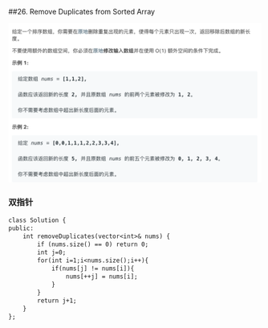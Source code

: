 ##26. Remove Duplicates from Sorted Array

![26](../image/26.png)

### 双指针

```
class Solution {
public:
    int removeDuplicates(vector<int>& nums) {
        if (nums.size() == 0) return 0;
        int j=0;
        for(int i=1;i<nums.size();i++){
            if(nums[j] != nums[i]){
                nums[++j] = nums[i];
            }
        }
        return j+1;
    }
};
```

